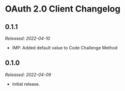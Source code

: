 # OAuth 2.0 Client Changelog

## 0.1.1

_Released: 2022-04-10_
* IMP: Added default value to Code Challenge Method

## 0.1.0

_Released: 2022-04-09_

* Initial release.
